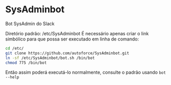 # SysAdminbot
Bot SysAdmin do Slack

Diretório padrão: /etc/SysAdminbot
É necessário apenas criar o link simbólico para que possa ser executado em linha de comando:
```sh
cd /etc/
git clone https://github.com/autoforce/SysAdminbot.git
ln -sf /etc/SysAdminbot/bot.sh /bin/bot
chmod 775 /bin/bot
```
Então assim poderá executá-lo normalmente, consulte o padrão usando `bot --help`

